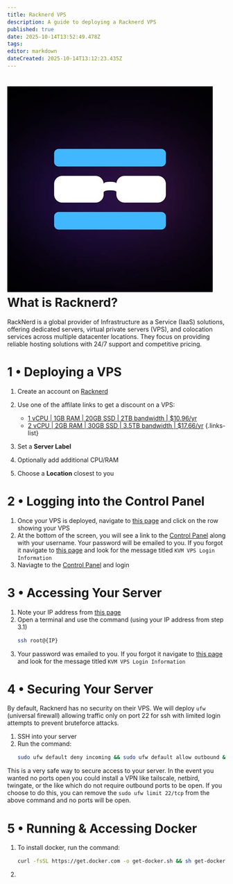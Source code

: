 ```yaml
---
title: Racknerd VPS
description: A guide to deploying a Racknerd VPS
published: true
date: 2025-10-14T13:52:49.478Z
tags: 
editor: markdown
dateCreated: 2025-10-14T13:12:23.435Z
---
```


# <img src="/racknerd.jpg" class="tab-icon"> What is Racknerd?

RackNerd is a global provider of Infrastructure as a Service (IaaS) solutions, offering dedicated servers, virtual private servers (VPS), and colocation services across multiple datacenter locations. They focus on providing reliable hosting solutions with 24/7 support and competitive pricing.

# 1 • Deploying a VPS

1. Create an account on [Racknerd](https://www.racknerd.com/)
1. Use one of the affilate links to get a discount on a VPS:

    - [1 vCPU | 1GB RAM | 20GB SSD | 2TB bandwidth | $10.96/yr](https://my.racknerd.com/aff.php?aff=15328&pid=912)
    - [2 vCPU | 2GB RAM | 30GB SSD | 3.5TB bandwidth | $17.66/yr](https://my.racknerd.com/aff.php?aff=15328&pid=913)
    {.links-list}

1. Set a **Server Label**
1. Optionally add additional CPU/RAM
1. Choose a **Location** closest to you

# 2 • Logging into the Control Panel
1. Once your VPS is deployed, navigate to [this page](https://my.racknerd.com/clientarea.php?action=services) and click on the row showing your VPS
1. At the bottom of the screen, you will see a link to the [Control Panel](https://nerdvm.racknerd.com/) along with your username. Your password will be emailed to you. If you forgot it navigate to [this page](https://my.racknerd.com/clientarea.php?action=emails) and look for the message titled `KVM VPS Login Information`
1. Naviagte to the [Control Panel](https://nerdvm.racknerd.com/) and login

# 3 • Accessing Your Server
1. Note your IP address from [this page](https://my.racknerd.com/clientarea.php?action=services)
1. Open a terminal and use the command (using your IP address from step 3.1)
    ```bash
    ssh root@{IP}
    ```
1. Your password was emailed to you. If you forgot it navigate to [this page](https://my.racknerd.com/clientarea.php?action=emails) and look for the message titled `KVM VPS Login Information`

# 4 • Securing Your Server

By default, Racknerd has no security on their VPS. We will deploy `ufw` (universal firewall) allowing traffic only on port 22 for ssh with limited login attempts to prevent bruteforce attacks.

1. SSH into your server
1. Run the command:
    ```bash
    sudo ufw default deny incoming && sudo ufw default allow outbound && sudo ufw limit 22/tcp && sudo ufw enable -y && sudo ufw status verbose
    ```

This is a very safe way to secure access to your server. In the event you wanted no ports open you could install a VPN like tailscale, netbird, twingate, or the like which do not require outbound ports to be open. If you choose to do this, you can remove the `sudo ufw limit 22/tcp` from the above command and no ports will be open. 

# 5 • Running & Accessing Docker
1. To install docker, run the command:
    ```bash
    curl -fsSL https://get.docker.com -o get-docker.sh && sh get-docker.sh
    ```
1. 
